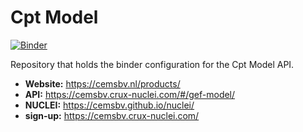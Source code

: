 # Cpt Model

[![Binder](https://mybinder.org/badge_logo.svg)](https://mybinder.org/v2/gh/cemsbv/cpt-model-teaser/HEAD?labpath=cpt-model.ipynb)

Repository that holds the binder configuration for the Cpt Model API.

- **Website:** https://cemsbv.nl/products/
- **API:** https://cemsbv.crux-nuclei.com/#/gef-model/
- **NUCLEI:** https://cemsbv.github.io/nuclei/
- **sign-up:** https://cemsbv.crux-nuclei.com/
